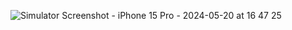 ![Simulator Screenshot - iPhone 15 Pro - 2024-05-20 at 16 47 25](https://github.com/WedSal/HabitTracker/assets/145015579/e1f7bb5c-0bc4-433c-812a-27760a4466f4)

